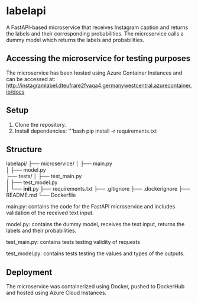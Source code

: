 # labelapi
A FastAPI-based microservice that receives Instagram caption and returns the labels and their corresponding probabilities. The microservice calls a dummy model which
returns the labels and probabilities. 

## Accessing the microservice for testing purposes
The microservice has been hosted using Azure Container Instances and can be accessed at: http://instagramlabel.dteufrare2fvaqa4.germanywestcentral.azurecontainer.io/docs

## Setup
1. Clone the repository.
2. Install dependencies:
'''bash
pip install -r requirements.txt

## Structure
labelapi/
├── microservice/
│   ├── main.py               
│   ├── model.py              
├── tests/
│   ├── test_main.py          
│   ├── test_model.py         
│   └── __init__.py
├── requirements.txt
├── .gitignore
├── .dockerignore
├── README.md
└── Dockerfile

main.py: contains the code for the FastAPI microservice and includes validation of the received text input.

model.py: contains the dummy model, receives the text input, returns the labels and their probabilities.

test_main.py: contains tests testing validity of requests

test_model.py: contains tests testing the values and types of the outputs. 

## Deployment
The microservice was containerized using Docker, pushed to DockerHub and hosted using Azure Cloud Instances. 